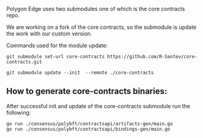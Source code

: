 Polygon Edge uses two submodules one of which is the core contracts repo.

We are working on a fork of the core contracts, so the submodule is update the work with our custom version.

Commands used for the module update:

```
git submodule set-url core-contracts https://github.com/R-Santev/core-contracts.git
```

```
git submodule update --init  --remote ./core-contracts
```

## How to generate core-contracts binaries:

After successful init and update of the core-contracts submodule run the following:

```
go run ./consensus/polybft/contractsapi/artifacts-gen/main.go
go run ./consensus/polybft/contractsapi/bindings-gen/main.go
```
